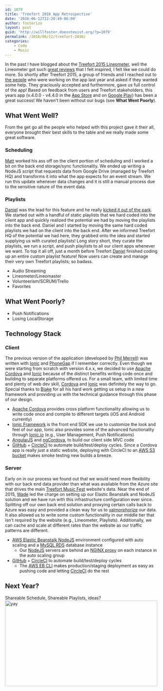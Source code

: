 ```yaml
---
id: 1079
title: 'Treefort 2016 App Retrospective'
date: '2016-06-12T22:20:49-06:00'
author: fosterizo
layout: post
guid: 'http://willfoster.doesntexist.org/?p=1079'
permalink: /2016/06/12/treefort-2016/
categories:
    - Code
    - Music
---
```


In the past I have blogged about the <a href="http://fosteri.zone/2015/03/24/treefort-lineometer/">Treefort 2015 Lineometer</a>, well the Lineometer got such <a href="http://fosteri.zone/2015/04/02/treefort-lineometer-retrospective/">great reviews</a> that I felt inspired, I felt like we could do more. So shortly after Treefort 2015, a group of friends and I reached out to <a href="https://twitter.com/philmerrell">the people</a> who were working on the app last year and asked if they wanted some help. They graciously accepted and furthermore, gave us full control of the app!
Based on feedback from users and Treefort stakeholders, this years app (v.4.0.0 - v4.4.0 in the <a href="https://itunes.apple.com/us/app/treefort-music-fest/id608181277?mt=8">App Store</a> and on <a href="https://play.google.com/store/apps/details?id=com.treefortmusicfest.treefort&amp;hl=en">Google Play</a>) has been a great success! We haven't been without our bugs (see <strong>What Went Poorly</strong>).
<h2>What Went Well?</h2>
From the get go all the people who helped with this project gave it their all, everyone brought their best skills to the table and we really made some great software.
<h3>Scheduling</h3>
<a href="https://twitter.com/MattTaylor8910" target="_blank">Matt</a> worked his ass off on the client portion of scheduling and I worked a bit on the back end storage/sync functionality. We ended up writing a NodeJS script that requests data from Google Drive (managed by Treefort HQ) and transforms it into what the app expects for an event stream. We run this update whenever data changes and it is still a manual process due to the sensitive nature of the event data.
<h3>Playlists</h3>
<a href="https://twitter.com/dcryan22" target="_blank">Daniel</a> was the lead for this feature and he really <a href="https://github.com/wcahealth/mixed-metaphors/blob/master/mixed-metaphors.json" target="_blank">kicked it out of the park</a>. We started out with a handful of static playlists that we hard coded into the client app and quickly realized the potential we had by moving the playlists into the back end. Daniel and I started by moving the same hard coded playlists we had on the client into the back end.
After we informed Treefort HQ of the potential we had here, they grabbed onto the idea and started supplying us with curated playlists! Long story short, they curate the playlists, we run a script, and push playlists to all our client apps whenever we want.
To top it all off, just a month before Treefort <a href="https://twitter.com/dcryan22" target="_blank">Daniel</a> finished coding up an entire custom playlist feature! Now users can create and manage their very own Treefort playlists; so badass.
<ul>
 	<li>Audio Streaming</li>
 	<li>Lineometer/Lineomaster</li>
 	<li>Volunteerism/SCRUM/Trello</li>
 	<li>Favorites</li>
</ul>
<h2>What Went Poorly?</h2>
<ul>
 	<li>Push Notifications</li>
 	<li>Losing LocalStorage</li>
</ul>
<h2>Technology Stack</h2>
<h3>Client</h3>
The previous version of the application (developed by <a href="https://twitter.com/philmerrell" target="_blank">Phil Merrell</a>) was written with <a href="http://ionicframework.com" target="_blank">Ionic</a> and <a href="http://phonegap.com/" target="_blank">PhoneGap</a> if I remember correctly. Even though we were starting from scratch with version 4.x.x, we decided to use <a href="https://cordova.apache.org/" target="_blank">Apache Cordova</a> and <a href="http://ionicframework.com" target="_blank">Ionic</a> because of the distinct benefits writing code once and building to separate platforms offered us. For a small team, with limited time and plenty of web dev skill, <a href="https://cordova.apache.org/" target="_blank">Cordova</a> and <a href="http://ionicframework.com" target="_blank">Ionic</a> was definitely the way to go.
Special thanks to <a href="https://twitter.com/dietztweetz" target="_blank">Blake</a> for all his hard work getting us setup in a new framework and providing us with the technical guidance through this phase of our design.
<ul>
 	<li><a href="https://cordova.apache.org/" target="_blank">Apache Cordova</a> provides cross platform functionality allowing us to write code once and compile to different targets (iOS and Android currently)</li>
 	<li><a href="http://ionicframework.com/" target="_blank">Ionic Framework</a> is the front end SDK we use to customize the look and feel of our app, Ionic also provides some of the advanced functionality through <a href="http://ionic.io" target="_blank">Ionic.io</a> (e.g., User Management, Push Notifications)</li>
 	<li><a href="https://angularjs.org/" target="_blank">AngularJS</a> and <a href="http://ngcordova.com/" target="_blank">ngCordova</a>, to build our client side MVC code</li>
 	<li><a href="http://github.com">GitHub</a> + <a href="http://circleci.com">CircleCI</a> to automate build/test/deploy cycles. Since a Cordova app is really just a static website, deploying with CircleCI to an <a href="https://aws.amazon.com/s3/" target="_blank">AWS S3 bucket</a> makes smoke testing new builds a breeze.</li>
</ul>
<h3>Server</h3>
Early on in our process we found out that we would need more flexibility with our back end data provider than what was available from the Azure site that drives the main <a href="http://treefortmusicfest.com" target="_blank">Treefort Music Fest</a> website's data. Near the end of 2015, <a href="https://twitter.com/waded">Wade</a> led the charge on setting up our Elastic Beanstalk and NodeJS solution and we have run with this infrastructure configuration ever since.
Splitting off our own back end solution and proxying certain calls back to Azure was easy and provided a clean way for us to <a href="http://www.urbandictionary.com/define.php?term=valmorification" target="_blank">valmorphorize</a> our data. It also allowed us to write some custom functionality in our middle tier that isn't required by the website (e.g., Lineometer, Playlists). Additionally, we can cache and scale at different rates than the website as our traffic patterns are different.
<ul>
 	<li><a href="http://docs.aws.amazon.com/elasticbeanstalk/latest/dg/create_deploy_nodejs.html">AWS Elastic Beanstalk NodeJS</a> environment configured with auto scaling and a <a href="http://docs.aws.amazon.com/elasticbeanstalk/latest/dg/create_deploy_nodejs.rds.html">MySQL RDS</a> database instance
<ul>
 	<li>Our <a href="https://nodejs.org/en/">NodeJS</a> servers are behind an <a href="http://nginx.org/">NGINX proxy</a> on each instance in the auto scaling group</li>
</ul>
</li>
 	<li><a href="http://github.com">GitHub</a> + <a href="http://circleci.com">CircleCI</a> to automate build/test/deploy cycles
<ul>
 	<li>The <a href="http://docs.aws.amazon.com/elasticbeanstalk/latest/dg/eb-cli3-install.html">AWS EB CLI</a> makes production/staging deployment as easy as pushing code and letting <a href="http://circleci.com" target="_blank">CircleCI</a> do the rest</li>
</ul>
</li>
</ul>
<h2>Next Year?</h2>
Shareable Schedule, Shareable Playlists, ideas?
<img class="alignnone size-full wp-image-1109" src="https://fosteri.zone/wp-content/uploads/2016/03/yay.gif" alt="yay" width="500" height="282" />
&nbsp;